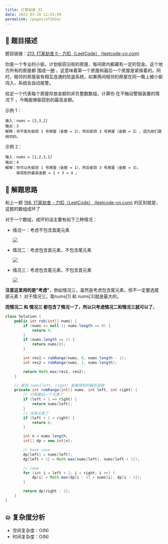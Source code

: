 ```yaml
---
title: 打家劫舍 II
date: 2022-03-20 11:53:59
permalink: /pages/ef2d24/
---
```


## 📃 题目描述

题目链接：[213. 打家劫舍 II - 力扣（LeetCode） (leetcode-cn.com)](https://leetcode-cn.com/problems/house-robber-ii/)

你是一个专业的小偷，计划偷窃沿街的房屋，每间房内都藏有一定的现金。这个地方所有的房屋都 围成一圈 ，这意味着第一个房屋和最后一个房屋是紧挨着的。同时，相邻的房屋装有相互连通的防盗系统，如果两间相邻的房屋在同一晚上被小偷闯入，系统会自动报警。

给定一个代表每个房屋存放金额的非负整数数组，计算你 在不触动警报装置的情况下 ，今晚能够偷窃到的最高金额。

示例 1：

```
输入：nums = [2,3,2]
输出：3
解释：你不能先偷窃 1 号房屋（金额 = 2），然后偷窃 3 号房屋（金额 = 2）, 因为他们是相邻的。
```

示例 2：

```
输入：nums = [1,2,3,1]
输出：4
解释：你可以先偷窃 1 号房屋（金额 = 1），然后偷窃 3 号房屋（金额 = 3）。
     偷窃到的最高金额 = 1 + 3 = 4 。
```

## 🔔 解题思路

和上一题 [198. 打家劫舍 - 力扣（LeetCode） (leetcode-cn.com)](https://leetcode-cn.com/problems/house-robber/) 的区别就是，这题的数组成环了

对于一个数组，成环的话主要有如下三种情况：

- 情况一：考虑不包含首尾元素

  ![](https://img-blog.csdnimg.cn/20210129160748643.jpg)

- 情况二：考虑包含首元素，不包含尾元素

  ![](https://img-blog.csdnimg.cn/20210129160821374.jpg)

- 情况三：考虑包含尾元素，不包含首元素

  ![](https://img-blog.csdnimg.cn/20210129160842491.jpg)

**注意这里用的是"考虑"**，例如情况三，虽然是考虑包含尾元素，但不一定要选尾部元素！ 对于情况三，取nums[1] 和 nums[3]就是最大的。

**而情况二 和 情况三 都包含了情况一了，所以只考虑情况二和情况三就可以了**。


```java
class Solution {
    public int rob(int[] nums) {
        if (nums == null || nums.length == 0) {
            return 0;
        }
        if (nums.length == 1) {
            return nums[0];
        }

        int res1 = robRange(nums, 0, nums.length - 1);
        int res2 = robRange(nums, 1, nums.length);

        return Math.max(res1, res2);
    }

    // 偷窃 nums[left, right) 能够得到的最后金额
    private int robRange(int[] nums, int left, int right) {
        // 只剩最后一个元素了
        if (left + 1 == right) {
            return nums[left];
        }
        // 没有元素了
        if (left + 1 > right) {
            return 0;
        }

        int n = nums.length;
        int[] dp = new int[n];

        // base case
        dp[left] = nums[left];
        dp[left + 1] = Math.max(nums[left], nums[left + 1]);

        // loop
        for (int i = left + 2; i < right; i ++) {
            dp[i] = Math.max(dp[i - 2] + nums[i], dp[i - 1]);
        }

        return dp[right - 1];
    }
}
```

## 💥 复杂度分析

- 空间复杂度：O(N)
- 时间复杂度：O(N)

